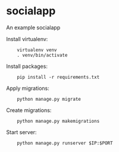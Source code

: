 # socialapp
An example socialapp 


Install virtualenv:
        
        virtualenv venv
        . venv/bin/activate

Install packages:
        
        pip install -r requirements.txt
        
Apply migrations:
        
        python manage.py migrate
        
Create migrations:
        
        python manage.py makemigrations
        
Start server:
        
        python manage.py runserver $IP:$PORT